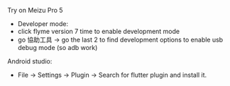Try on Meizu Pro 5

- Developer mode:
 - click flyme version 7 time to enable development mode
 - go 協助工具 -> go the last 2 to find development options to enable usb debug mode (so adb work)

Android studio:
 - File -> Settings -> Plugin -> Search for flutter plugin and install it.